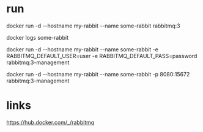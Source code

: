 

# run  

docker run -d --hostname my-rabbit --name some-rabbit rabbitmq:3

docker logs some-rabbit


docker run -d --hostname my-rabbit --name some-rabbit -e RABBITMQ_DEFAULT_USER=user -e RABBITMQ_DEFAULT_PASS=password rabbitmq:3-management

docker run -d --hostname my-rabbit --name some-rabbit -p 8080:15672 rabbitmq:3-management


# links 
https://hub.docker.com/_/rabbitmq


